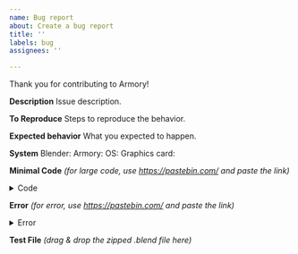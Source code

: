 ```yaml
---
name: Bug report
about: Create a bug report
title: ''
labels: bug
assignees: ''

---
```

Thank you for contributing to Armory!

**Description**
Issue description.

**To Reproduce**
Steps to reproduce the behavior.

**Expected behavior**
What you expected to happen.

**System**
Blender:
Armory:
OS:
Graphics card:

**Minimal Code**
*(for large code, use https://pastebin.com/ and paste the link)*
<details>
  <summary>Code</summary>

```haxe
  //Your code here
```
</details>

**Error**
*(for error, use https://pastebin.com/ and paste the link)*
<details>
  <summary>Error</summary>

```
  -Your error here-
```
</details>

**Test File**
*(drag & drop the zipped .blend file here)*
